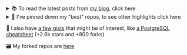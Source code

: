 
<details>
  <summary>📚 To read the latest posts from <a href="https://blog.kartones.net/">my blog</a>, click here</summary>

<!--START_SECTION:blogposts-->
* [Tinkering with Quake](https:&#x2F;&#x2F;blog.kartones.net&#x2F;post&#x2F;tinkering-with-quake&#x2F;)
* [Microsoft 365 Substrate](https:&#x2F;&#x2F;blog.kartones.net&#x2F;post&#x2F;microsoft-365-substrate&#x2F;)
* [WebP and WebP v2](https:&#x2F;&#x2F;blog.kartones.net&#x2F;post&#x2F;webp-and-webp-v2&#x2F;)
* [Book Review: 97 Things Every Java Programmer Should Know](https:&#x2F;&#x2F;blog.kartones.net&#x2F;post&#x2F;book-review-97-things-every-java-programmer-should-know&#x2F;)
* [Course Review: Java Memory Management (LinkedIn Learning)](https:&#x2F;&#x2F;blog.kartones.net&#x2F;post&#x2F;course-review-java-memory-management-linkedin-learning&#x2F;)
<!--END_SECTION:blogposts-->

</details>

<details>
<summary>📌 I've pinned down my "best" repos, to see other highlights click here</summary>

* [pbrr](https://github.com/Kartones/pbrr): Pretty Basic RSS Reader
* [quaddicted-random-map](https://github.com/Kartones/quaddicted-random-map): Quaddicted random map launcher for Quake
* [python](https://github.com/Kartones/python): Assorted repo with experiments, tools, scripts, mini-games...

</details>

📝 I also have [a few gists](https://gist.github.com/Kartones?direction=desc&sort=updated) that might be of interest, like [a PostgreSQL cheatsheet](https://gist.github.com/Kartones/dd3ff5ec5ea238d4c546) (+2.6k stars and +800 forks)


🗃️ My forked repos are <a href="https://github.com/kartones-forks/">here</a>

<!--
<img src="matrix-effect.svg" width="100%" height="128">
-->
